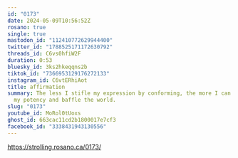 ```yaml
---
id: "0173"
date: 2024-05-09T10:56:52Z
rosano: true
single: true
mastodon_id: "112410772629944400"
twitter_id: "1788525171172630792"
threads_id: C6vs0hfiW2F
duration: 0:53
bluesky_id: 3ks2hkeqqns2b
tiktok_id: "7366953129176272133"
instagram_id: C6vtERhiAot
title: affirmation
summary: The less I stifle my expression by conforming, the more I can step into
  my potency and baffle the world.
slug: "0173"
youtube_id: MoRol0tUoxs
ghost_id: 663cac11cd2b1800017e7cf3
facebook_id: "3338431943130556"
---
```

https://strolling.rosano.ca/0173/
